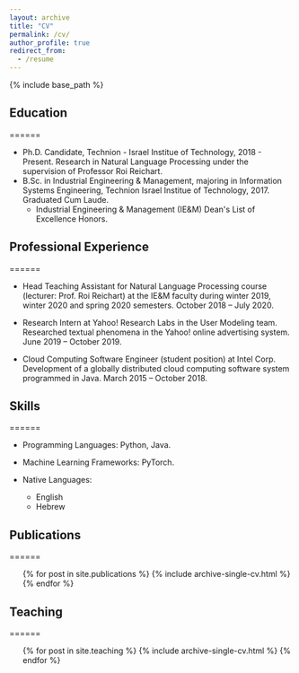 ```yaml
---
layout: archive
title: "CV"
permalink: /cv/
author_profile: true
redirect_from:
  - /resume
---
```


{% include base_path %}


## Education
======
* Ph.D. Candidate, Technion - Israel Institue of Technology, 2018 - Present. Research in Natural Language Processing under the supervision of Professor Roi Reichart.
* B.Sc. in Industrial Engineering & Management, majoring in Information Systems Engineering, Technion Israel Institue of Technology, 2017. Graduated Cum Laude.
  * Industrial Engineering & Management (IE&M) Dean's List of Excellence Honors.

## Professional Experience
======
* Head Teaching Assistant for Natural Language Processing course (lecturer: Prof. Roi Reichart) at the IE&M faculty during winter 2019, winter 2020 and spring 2020 semesters. October 2018 – July 2020.

* Research Intern at Yahoo! Research Labs in the User Modeling team. 
Researched textual phenomena in the Yahoo! online advertising system. June 2019 – October 2019.

* Cloud Computing Software Engineer (student position) at Intel Corp.
Development of a globally distributed cloud computing software system programmed in Java. March 2015 – October 2018.


## Skills
======
* Programming Languages: Python, Java.
* Machine Learning Frameworks: PyTorch.

* Native Languages:
  * English
  * Hebrew

## Publications
======
  <ul>{% for post in site.publications %}
    {% include archive-single-cv.html %}
  {% endfor %}</ul>
  
## Teaching
======
  <ul>{% for post in site.teaching %}
    {% include archive-single-cv.html %}
  {% endfor %}</ul>
  
